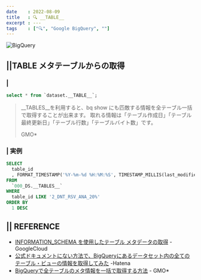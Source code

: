 ```yaml
---
date    : 2022-08-09
title   : 🔍 __TABLE__
excerpt : ---
tags    : ["🔍", "Google BigQuery", ""]
---
```


![BigQuery](https://cdn-ssl-devio-img.classmethod.jp/wp-content/uploads/2020/09/gcp-eyecatch-bigquery_1200x630.png)

## ||__TABLE__ メタテーブルからの取得
### | 
```sql
select * from `dataset.__TABLE__`; 
```

> __TABLES__を利用すると、bq show にも匹敵する情報を全テーブル一括で取得することが出来ます。
> 取れる情報は「テーブル作成日」「テーブル最終更新日」「テーブル行数」「テーブルバイト数」です。
> 
> GMO*
> 

### | 実例
```sql
SELECT
  table_id
  , FORMAT_TIMESTAMP('%Y-%m-%d %H:%M:%S', TIMESTAMP_MILLIS(last_modified_time), 'Asia/Tokyo')
FROM
  `000_DS.__TABLES__`
WHERE
  table_id LIKE '2_DNT_RSV_ANA_20%'
ORDER BY 
  1 DESC
```

## || REFERENCE
- [INFORMATION_SCHEMA を使用したテーブル メタデータの取得](https://cloud.google.com/bigquery/docs/information-schema-tables?hl=ja) - GoogleCloud
- [公式ドキュメントにない方法で、BigQueryにあるデータセット内の全てのテーブル・ビューの情報を取得してみた](https://a7xche.hatenablog.com/entry/2020/09/12/222045) -Hatena
- [BigQueryで全テーブルのメタ情報を一括で取得する方法](https://techblog.gmo-ap.jp/2019/12/25/bigquery_table_meta_info/) - GMO*
